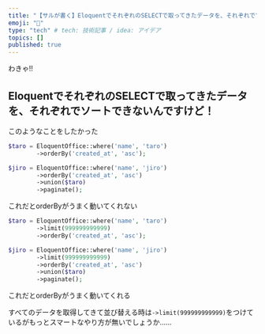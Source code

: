 ```yaml
---
title: "【サルが書く】EloquentでそれぞれのSELECTで取ってきたデータを、それぞれでソート(ORDER BY)してくっつけたい(UNION)"
emoji: "🐒"
type: "tech" # tech: 技術記事 / idea: アイデア
topics: []
published: true
---
```

わきゃ!!

## EloquentでそれぞれのSELECTで取ってきたデータを、それぞれでソートできないんですけど！

このようなことをしたかった

```php
$taro = EloquentOffice::where('name', 'taro')
        ->orderBy('created_at', 'asc');

$jiro = EloquentOffice::where('name', 'jiro')
        ->orderBy('created_at', 'asc')
        ->union($taro)
        ->paginate();

```

これだとorderByがうまく動いてくれない

```php
$taro = EloquentOffice::where('name', 'taro')
        ->limit(999999999999)
        ->orderBy('created_at', 'asc');

$jiro = EloquentOffice::where('name', 'jiro')
        ->limit(999999999999)
        ->orderBy('created_at', 'asc')
        ->union($taro)
        ->paginate();
```

これだとorderByがうまく動いてくれる

すべてのデータを取得してきて並び替える時は`->limit(999999999999)`をつけているがもっとスマートなやり方が無いでしょうか......



